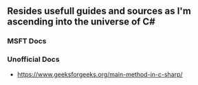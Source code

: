 ## Resides usefull guides and sources as I'm ascending into the universe of C#

### MSFT Docs

### Unofficial Docs
- https://www.geeksforgeeks.org/main-method-in-c-sharp/
